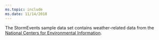 ```yaml
---
ms.topic: include
ms.date: 11/14/2018
---
```


The StormEvents sample data set contains weather-related data from the [National Centers for Environmental Information](https://www.ncei.noaa.gov/).
